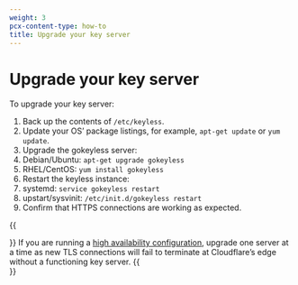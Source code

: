 ```yaml
---
weight: 3
pcx-content-type: how-to
title: Upgrade your key server
---
```


# Upgrade your key server

To upgrade your key server:

1. Back up the contents of `/etc/keyless`.
1. Update your OS’ package listings, for example, `apt-get update` or `yum update`.
1. Upgrade the gokeyless server:
1. Debian/Ubuntu: `apt-get upgrade gokeyless`
1. RHEL/CentOS: `yum install gokeyless`
1. Restart the keyless instance:
1. systemd: `service gokeyless restart`
1. upstart/sysvinit: `/etc/init.d/gokeyless restart`
1. Confirm that HTTPS connections are working as expected.

{{<Aside type="warning">}}
If you are running a [high availability configuration](/keyless-ssl/reference/high-availability), upgrade one server at a time as new TLS connections will fail to terminate at Cloudflare’s edge without a functioning key server.
{{</Aside>}}